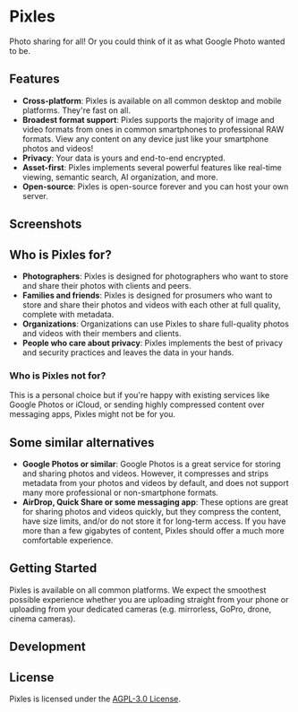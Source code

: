 # Pixles

Photo sharing for all! Or you could think of it as what Google Photo wanted to be.

## Features

- **Cross-platform**: Pixles is available on all common desktop and mobile platforms. They're fast on all.
- **Broadest format support**: Pixles supports the majority of image and video formats from ones in common smartphones to professional RAW formats. View any content on any device just like your smartphone photos and videos!
- **Privacy**: Your data is yours and end-to-end encrypted.
- **Asset-first**: Pixles implements several powerful features like real-time viewing, semantic search, AI organization, and more.
- **Open-source**: Pixles is open-source forever and you can host your own server.

## Screenshots

<!-- TODO -->

## Who is Pixles for?

- **Photographers**: Pixles is designed for photographers who want to store and share their photos with clients and peers.
- **Families and friends**: Pixles is designed for prosumers who want to store and share their photos and videos with each other at full quality, complete with metadata.
- **Organizations**: Organizations can use Pixles to share full-quality photos and videos with their members and clients.
- **People who care about privacy**: Pixles implements the best of privacy and security practices and leaves the data in your hands.

### Who is Pixles not for?

This is a personal choice but if you're happy with existing services like Google Photos or iCloud, or sending highly compressed content over messaging apps, Pixles might not be for you.

## Some similar alternatives

- **Google Photos or similar**: Google Photos is a great service for storing and sharing photos and videos. However, it compresses and strips metadata from your photos and videos by default, and does not support many more professional or non-smartphone formats.
- **AirDrop, Quick Share or some messaging app**: These options are great for sharing photos and videos quickly, but they compress the content, have size limits, and/or do not store it for long-term access. If you have more than a few gigabytes of content, Pixles should offer a much more comfortable experience.

## Getting Started

Pixles is available on all common platforms. We expect the smoothest possible experience whether you are uploading straight from your phone or uploading from your dedicated cameras (e.g. mirrorless, GoPro, drone, cinema cameras).

<!-- Install any of the following clients for your use case:

- **Desktop**: [Download for Windows](#) | [Download for macOS](#) | [Download for Linux](#)
- **Mobile**: [Download for Android](#) | [Download for iOS](#)
- **Web**: [Open in browser](#)

### Self-hosting

Pixles is open-source and designed to be friendly to self-host. See this [guide](#) for more information. -->

<!-- TODO -->

## Development

<!-- TODO -->

<!-- TODO: Add internationalization note -->

## License

Pixles is licensed under the [AGPL-3.0 License](LICENSE).
